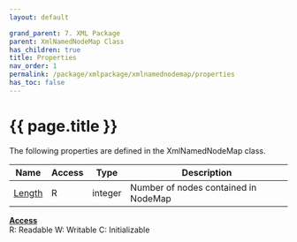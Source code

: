 ```yaml
---
layout: default

grand_parent: 7. XML Package
parent: XmlNamedNodeMap Class
has_children: true
title: Properties
nav_order: 1
permalink: /package/xmlpackage/xmlnamednodemap/properties
has_toc: false
---
```

# {{ page.title }}

The following properties are defined in the XmlNamedNodeMap class.

|Name       | Access | Type   | Description |
|----------	|--------|--------|-------------|
| [Length](/package/xmlpackage/xmlnamednodemap/properties/length) | R | integer |Number of nodes contained in NodeMap|

<u><b>Access</b></u><br>
R: Readable
W: Writable
C: Initializable
